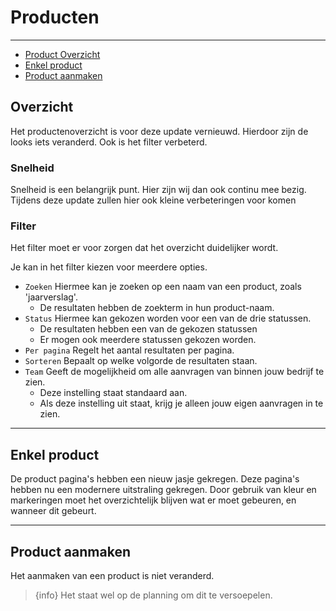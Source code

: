 # Producten

---

- [Product Overzicht](#product-overzicht)
- [Enkel product](#enkel-product)
- [Product aanmaken](#product-aanmaken)

<a name="product-overzicht"></a>
## Overzicht

Het productenoverzicht is voor deze update vernieuwd. Hierdoor zijn de looks iets veranderd.
Ook is het filter verbeterd.

### Snelheid

Snelheid is een belangrijk punt. Hier zijn wij dan ook continu mee bezig. 
Tijdens deze update zullen hier ook kleine verbeteringen voor komen

### Filter

Het filter moet er voor zorgen dat het overzicht duidelijker wordt.

Je kan in het filter kiezen voor meerdere opties. 
- `Zoeken` Hiermee kan je zoeken op een naam van een product, zoals 'jaarverslag'.
    - De resultaten hebben de zoekterm in hun product-naam.
- `Status` Hiermee kan gekozen worden voor een van de drie statussen.
    - De resultaten hebben een van de gekozen statussen
    - Er mogen ook meerdere statussen gekozen worden.
- `Per pagina` Regelt het aantal resultaten per pagina.
- `Sorteren` Bepaalt op welke volgorde de resultaten staan.
- `Team` Geeft de mogelijkheid om alle aanvragen van binnen jouw bedrijf te zien.
    - Deze instelling staat standaard aan.
    - Als deze instelling uit staat, krijg je alleen jouw eigen aanvragen in te zien.

---

<a name="enkel-product"></a>
## Enkel product

De product pagina's hebben een nieuw jasje gekregen. 
Deze pagina's hebben nu een modernere uitstraling gekregen. 
Door gebruik van kleur en markeringen moet het overzichtelijk blijven wat er moet gebeuren, en wanneer dit gebeurt. 

---

<a name="product-aanmaken"></a>
## Product aanmaken

Het aanmaken van een product is niet veranderd.

> {info} Het staat wel op de planning om dit te versoepelen.
